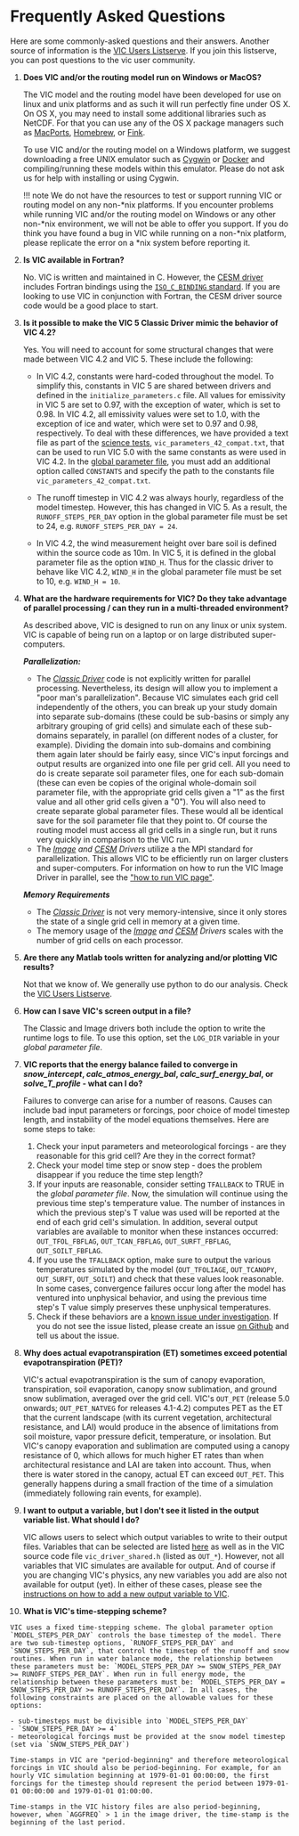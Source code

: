 # Frequently Asked Questions

Here are some commonly-asked questions and their answers. Another source of information is the [VIC Users Listserve](http://mailman.u.washington.edu/mailman/listinfo/vic_users). If you join this listserve, you can post questions to the vic user community.

1.  **Does VIC and/or the routing model run on Windows or MacOS?**

    The VIC model and the routing model have been developed for use on linux and unix platforms and as such it will run perfectly fine under OS X. On OS X, you may need to install some additional libraries such as NetCDF. For that you can use any of the OS X package managers such as [MacPorts](https://www.macports.org/index.php), [Homebrew](http://brew.sh), or [Fink](http://www.finkproject.org).

    To use VIC and/or the routing model on a Windows platform, we suggest downloading a free UNIX emulator such as [Cygwin](http://www.cygwin.com) or [Docker](../Development/Docker.md) and compiling/running these models within this emulator. Please do not ask us for help with installing or using Cygwin.

    !!! note
        We do not have the resources to test or support running VIC or routing model on any non-\*nix platforms. If you encounter problems while running VIC and/or the routing model on Windows or any other non-\*nix environment, we will not be able to offer you support. If you do think you have found a bug in VIC while running on a non-\*nix platform, please replicate the error on a \*nix system before reporting it.

2.  **Is VIC available in Fortran?**

    No. VIC is written and maintained in C.  However, the [CESM driver](../Documentation/Drivers/CESM/CESMDriver.md) includes Fortran bindings using the [`ISO_C_BINDING` standard](https://gcc.gnu.org/onlinedocs/gfortran/Interoperability-with-C.html). If you are looking to use VIC in conjunction with Fortran, the CESM driver source code would be a good place to start.


3. **Is it possible to make the VIC 5 Classic Driver mimic the behavior of VIC 4.2?**

    Yes. You will need to account for some structural changes that were made between VIC 4.2 and VIC 5. These include the following:

    - In VIC 4.2, constants were hard-coded throughout the model. To simplify this, constants in VIC 5 are shared between drivers and defined in the `initialize_parameters.c` file. All values for emissivity in VIC 5 are set to 0.97, with the exception of water, which is set to 0.98. In VIC 4.2, all emissivity values were set to 1.0, with the exception of ice and water, which were set to 0.97 and 0.98, respectively. To deal with these differences, we have provided a text file as part of the [science tests](../Development/Testing), `vic_parameters_42_compat.txt`, that can be used to run VIC 5.0 with the same constants as were used in VIC 4.2. In the [global parameter file](../Documentation/Drivers/Classic/GlobalParam.md), you must add an additional option called `CONSTANTS` and specify the path to the constants file `vic_parameters_42_compat.txt`. 

    - The runoff timestep in VIC 4.2 was always hourly, regardless of the model timestep. However, this has changed in VIC 5. As a result, the `RUNOFF_STEPS_PER_DAY` option in the global parameter file must be set to 24, e.g. `RUNOFF_STEPS_PER_DAY = 24`.

    - In VIC 4.2, the wind measurement height over bare soil is defined within the source code as 10m. In VIC 5, it is defined in the global parameter file as the option `WIND_H`. Thus for the classic driver to behave like VIC 4.2, `WIND_H` in the global parameter file must be set to 10, e.g. `WIND_H = 10`.

4.  **What are the hardware requirements for VIC? Do they take advantage of parallel processing / can they run in a multi-threaded environment?**

    As described above, VIC is designed to run on any linux or unix system. VIC is capable of being run on a laptop or on large distributed super-computers.

    ***Parallelization:***

    - The *[Classic Driver](../Documentation/Drivers/Classic/ClassicDriver.md)* code is not explicitly written for parallel processing. Nevertheless, its design will allow you to implement a "poor man's parallelization". Because VIC simulates each grid cell independently of the others, you can break up your study domain into separate sub-domains (these could be sub-basins or simply any arbitrary grouping of grid cells) and simulate each of these sub-domains separately, in parallel (on different nodes of a cluster, for example). Dividing the domain into sub-domains and combining them again later should be fairly easy, since VIC's input forcings and output results are organized into one file per grid cell. All you need to do is create separate soil parameter files, one for each sub-domain (these can even be copies of the original whole-domain soil parameter file, with the appropriate grid cells given a "1" as the first value and all other grid cells given a "0"). You will also need to create separate global parameter files. These would all be identical save for the soil parameter file that they point to. Of course the routing model must access all grid cells in a single run, but it runs very quickly in comparison to the VIC run.
    - The *[Image](../Documentation/Drivers/Image/ImageDriver.md) and [CESM](../Documentation/Drivers/CESM/CESMDriver.md) Drivers* utilize a the MPI standard for parallelization. This allows VIC to be efficiently run on larger clusters and super-computers. For information on how to run the VIC Image Driver in parallel, see the ["how to run VIC page"](../Documentation/Drivers/Image/RunVIC.md).

    ***Memory Requirements***

    - The *[Classic Driver](../Documentation/Drivers/Classic/ClassicDriver.md)* is not very memory-intensive, since it only stores the state of a single grid cell in memory at a given time.
    - The memory usage of the *[Image](../Documentation/Drivers/Image/ImageDriver.md) and [CESM](../Documentation/Drivers/CESM/CESMDriver.md) Drivers* scales with the number of grid cells on each processor.

5.  **Are there any Matlab tools written for analyzing and/or plotting VIC results?**

    Not that we know of. We generally use python to do our analysis. Check the [VIC Users Listserve](http://mailman.u.washington.edu/mailman/listinfo/vic_users).

6.  **How can I save VIC's screen output in a file?**

    The Classic and Image drivers both include the option to write the runtime logs to file. To use this option, set the `LOG_DIR` variable in your *global parameter file*.

7.  **VIC reports that the energy balance failed to converge in _snow_intercept_, _calc_atmos_energy_bal_, _calc_surf_energy_bal_, or _solve_T_profile_ - what can I do?**

    Failures to converge can arise for a number of reasons. Causes can include bad input parameters or forcings, poor choice of model timestep length, and instability of the model equations themselves. Here are some steps to take:

    1.  Check your input parameters and meteorological forcings - are they reasonable for this grid cell? Are they in the correct format?
    2.  Check your model time step or snow step - does the problem disappear if you reduce the time step length?
    3.  If your inputs are reasonable, consider setting `TFALLBACK` to TRUE in the *global parameter file*. Now, the simulation will continue using the previous time step's temperature value. The number of instances in which the previous step's T value was used will be reported at the end of each grid cell's simulation. In addition, several output variables are available to monitor when these instances occurred: `OUT_TFOL_FBFLAG`, `OUT_TCAN_FBFLAG`, `OUT_SURFT_FBFLAG`, `OUT_SOILT_FBFLAG`.
    4.  If you use the `TFALLBACK` option, make sure to output the various temperatures simulated by the model (`OUT_TFOLIAGE`, `OUT_TCANOPY`, `OUT_SURFT`, `OUT_SOILT`) and check that these values look reasonable. In some cases, convergence failures occur long after the model has ventured into unphysical behavior, and using the previous time step's T value simply preserves these unphysical temperatures.
    5.  Check if these behaviors are a [known issue under investigation](../Development/ModelDevelopment.md). If you do not see the issue listed, please create an issue [on Github](https://github.com/UW-Hydro/VIC/issues) and tell us about the issue.

8.  **Why does actual evapotranspiration (ET) sometimes exceed potential evapotranspiration (PET)?**

    VIC's actual evapotranspiration is the sum of canopy evaporation, transpiration, soil evaporation, canopy snow sublimation, and ground snow sublimation, averaged over the grid cell.  VIC's `OUT_PET` (release 5.0 onwards; `OUT_PET_NATVEG` for releases 4.1-4.2) computes PET as the ET that the current landscape (with its current vegetation, architectural resistance, and LAI) would produce in the absence of limitations from soil moisture, vapor pressure deficit, temperature, or insolation.  But VIC's canopy evaporation and sublimation are computed using a canopy resistance of 0, which allows for much higher ET rates than when architectural resistance and LAI are taken into account.  Thus, when there is water stored in the canopy, actual ET can exceed `OUT_PET`.  This generally happens during a small fraction of the time of a simulation (immediately following rain events, for example).

9.  **I want to output a variable, but I don't see it listed in the output variable list. What should I do?**

    VIC allows users to select which output variables to write to their output files. Variables that can be selected are listed [here](../Documentation/OutputVarList.md) as well as in the VIC source code file `vic_driver_shared.h` (listed as `OUT_*`). However, not all variables that VIC simulates are available for output. And of course if you are changing VIC's physics, any new variables you add are also not available for output (yet). In either of these cases, please see the [instructions on how to add a new output variable to VIC](../Documentation/HowToAddNewOutputVars.md).

10.  **What is VIC's time-stepping scheme?**

    VIC uses a fixed time-stepping scheme. The global parameter option `MODEL_STEPS_PER_DAY` controls the base timestep of the model. There are two sub-timestep options, `RUNOFF_STEPS_PER_DAY` and `SNOW_STEPS_PER_DAY`, that control the timestep of the runoff and snow routines. When run in water balance mode, the relationship between these parameters must be: `MODEL_STEPS_PER_DAY >= SNOW_STEPS_PER_DAY >= RUNOFF_STEPS_PER_DAY`. When run in full energy mode, the relationship between these parameters must be: `MODEL_STEPS_PER_DAY = SNOW_STEPS_PER_DAY >= RUNOFF_STEPS_PER_DAY`. In all cases, the following constraints are placed on the allowable values for these options:

    - sub-timesteps must be divisible into `MODEL_STEPS_PER_DAY`
    - `SNOW_STEPS_PER_DAY >= 4`
    - meteorological forcings must be provided at the snow model timestep (set via `SNOW_STEPS_PER_DAY`)

    Time-stamps in VIC are "period-beginning" and therefore meteorological forcings in VIC should also be period-beginning. For example, for an hourly VIC simulation beginning at 1979-01-01 00:00:00, the first forcings for the timestep should represent the period between 1979-01-01 00:00:00 and 1979-01-01 01:00:00.

    Time-stamps in the VIC history files are also period-beginning, however, when `AGGFREQ` > 1 in the image driver, the time-stamp is the beginning of the last period.
